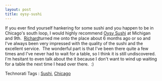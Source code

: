 ```yaml
---
layout: post
title: oysy-sushi
---
```

If you ever find yourself hankering for some sushi and you happen to be
in Chicago's south loop, I would highly recommend [Oysy
Sushi](http://www.oysysushi.com/) at Michigan and 9th. 
[Richard](http://blogs.geekdojo.net/richard)turned me onto the place
about 6 months ago or so and I've always been very impressed with the
quality of the sushi and the excellent service.  The wonderful part is
that I've been there quite a few times and I've never had to wait for a
table, so I think it is still undiscovered.  I'm hesitant to even talk
about the it because I don't want to wind up waiting for a table the
next time I head over there.  :)

Technorati Tags : [Sushi](http://technorati.com/tag/Sushi),
[Chicago](http://technorati.com/tag/Chicago)
